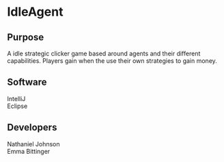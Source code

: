 # IdleAgent
## Purpose
A idle strategic clicker game based around agents and their different capabilities. Players gain when the use their own strategies to gain money.
## Software
IntelliJ<br>
Eclipse
## Developers
Nathaniel Johnson<br>
Emma Bittinger
